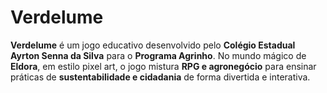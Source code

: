 # Verdelume
**Verdelume** é um jogo educativo desenvolvido pelo **Colégio Estadual Ayrton Senna da Silva** para o **Programa Agrinho**.    No mundo mágico de **Eldora**, em estilo pixel art, o jogo mistura **RPG e agronegócio** para ensinar práticas de **sustentabilidade e cidadania** de forma divertida e interativa. 

